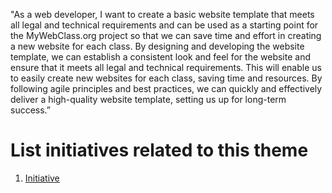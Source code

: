 "As a web developer, I want to create a basic website template that meets all legal and technical requirements and can be used as a starting point for the MyWebClass.org project so that we can save time and effort in creating a new website for each class. By designing and developing the website template, we can establish a consistent look and feel for the website and ensure that it meets all legal and technical requirements. This will enable us to easily create new websites for each class, saving time and resources. By following agile principles and best practices, we can quickly and effectively deliver a high-quality website template, setting us up for long-term success.”

# List initiatives related to this theme
1. [Initiative](documentation/templates/theme/initiatives/initiative_template.md)